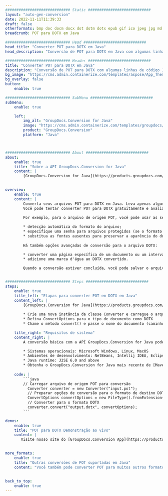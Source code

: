 ```yaml
---
############################# Static ############################
layout: "auto-gen-conversion"
date: 2022-11-11T11:39:33
draft: false
otherformats: bmp doc docm docx dot dotm dotx epub gif ico jpeg jpg md odt ott pdf png psd rtf tex tif tiff txt xps
breadcrumb: POT para DOTX em Java

############################# Head ############################
head_title: "Converter POT para DOTX em Java"
head_description: "Conversão de POT para DOTX em Java com algumas linhas de código. Converta mais de 160 formatos de arquivo usando a API de conversão de documentos do GroupDocs para Java"

############################# Header ############################
title: "Converter POT para DOTX em Java"
description: "Conversão de POT para DOTX com algumas linhas de código Java"
bg_image: "https://cms.admin.containerize.com/templates/aspose/App_Themes/V3/images/bg/header1.png"
bg_overlay: false
button:
    enable: true

############################# SubMenu ############################
submenu:
    enable: true

    left:
        img_alt: "GroupDocs.Conversion for Java"
        image: "https://cms.admin.containerize.com/templates/groupdocs/images/product-logos/90x90-noborder/groupdocs-conversion-java.png"
        product: "GroupDocs.Conversion"
        platform: "Java"



############################# About ############################
about:
    enable: true
    title: "Sobre a API GroupDocs.Conversion for Java"
    content: |
        [GroupDocs.Conversion for Java](https://products.groupdocs.com/conversion/java/) é uma API avançada de conversão de formato de arquivo para conversão entre formatos populares de imagem e documento, como Microsoft Office, OpenDocument, PDF, HTML, e-mail, CAD. e muito mais com apenas algumas linhas de código. A API nativa detecta automaticamente os formatos dos documentos originais e oferece muitas opções para personalizar os documentos convertidos. Juntamente com a função de extrair informações de um documento, ele também suporta o armazenamento em cache dos resultados da conversão para o disco local por padrão. No entanto, qualquer tipo de armazenamento em cache pode ser suportado pela implementação das interfaces apropriadas - Amazon S3, Dropbox, Google Drive, Windows Azure, Reddis ou quaisquer outras.
    

overview:
    enable: true
    content: |
        Converta seus arquivos POT para DOTX em Java. Leva apenas algumas linhas de código Java em qualquer plataforma de sua escolha, como Windows, Linux, macOS.
        Você pode tentar converter POT para DOTX gratuitamente e avaliar a qualidade dos resultados da conversão. Junto com scripts de conversão de arquivo simples, você pode tentar opções mais sofisticadas para carregar o arquivo de origem POT e armazenar a saída DOTX. 
        
        Por exemplo, para o arquivo de origem POT, você pode usar as seguintes opções de carregamento:

        * detecção automática do formato do arquivo;
        * especifique uma senha para arquivos protegidos (se o formato de arquivo for compatível);
        * substitua as fontes ausentes para preservar a aparência do documento.
        
        Há também opções avançadas de conversão para o arquivo DOTX:

        * converter uma página específica de um documento ou um intervalo de páginas;
        * adicione uma marca d'água ao DOTX convertido.

        Quando a conversão estiver concluída, você pode salvar o arquivo DOTX no caminho do arquivo local ou em qualquer armazenamento de terceiros, como FTP, Amazon S3, Google Drive, Dropbox etc. Observe - para converter POT para DOTX, você não precisa instalar nenhum software adicional, como MS Office, Open Office, Adobe Acrobat Reader etc.


############################# Steps ############################
steps:
    enable: true
    title_left: "Etapas para converter POT em DOTX em Java"
    content_left: |
        [GroupDocs.Conversion for Java](https://products.groupdocs.com/conversion/java/) permite que os desenvolvedores convertam facilmente o arquivo POT para DOTX com algumas linhas de código.
        
        * Crie uma nova instância da classe Converter e carregue o arquivo POT com o caminho completo
        * Defina ConvertOptions para o tipo de documento como DOTX
        * Chame o método convert() e passe o nome do documento (caminho completo) e formato (DOTX) como parâmetro

    title_right: "Requisitos de sistema"
    content_right: |
        A conversão básica com a API GroupDocs.Conversion for Java pode ser feita com apenas algumas linhas de código. Nossas APIs são suportadas em todas as principais plataformas e sistemas operacionais. Antes de executar o código abaixo, certifique-se de ter os seguintes pré-requisitos instalados em seu sistema.

        * Sistemas operacionais: Microsoft Windows, Linux, MacOS
        * Ambientes de desenvolvimento: NetBeans, Intellij IDEA, Eclipse, etc.
        * Java runtime: J2SE 6.0 and above
        * Obtenha o GroupDocs.Conversion for Java mais recente de [Maven](https://repository.groupdocs.com/webapp/#/artifacts/browse/tree/General/repo/com/groupdocs/groupdocs-conversion)
         
    code: |
        ```java    
        // Carregar arquivo de origem POT para conversão
          Converter converter = new Converter("input.pot");
          // Preparar opções de conversão para o formato de destino DOTX
          ConvertOptions convertOptions = new FileType().fromExtension("dotx").getConvertOptions();
          // Converter para o formato DOTX
          converter.convert("output.dotx", convertOptions);
        ```

demos:
    enable: true
    title: "POT para DOTX Demonstração ao vivo"
    content: |
       Visite nosso site do [GroupDocs.Conversion App](https://products.groupdocs.app/conversion/family) e experimente a conversão de POT para DOTX agora. A demonstração gratuita tem os seguintes benefícios
          

more_formats:
    enable: true
    title: "Outras conversões de POT suportadas em Java"
    content: "Você também pode converter POT para muitos outros formatos de arquivo. Por favor, veja a lista abaixo."
       
       
back_to_top:
    enable: true
---
```

